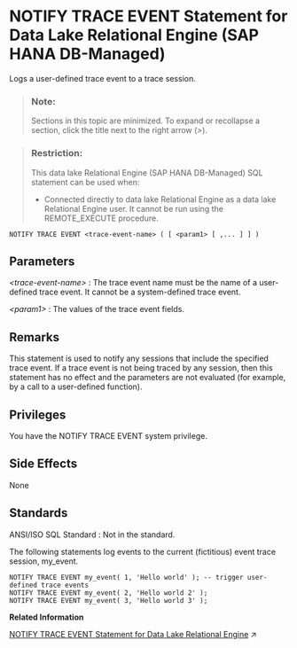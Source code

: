 <!-- loioe3c01f5594f0442daf8275954bc2bb57 -->

# NOTIFY TRACE EVENT Statement for Data Lake Relational Engine \(SAP HANA DB-Managed\)

Logs a user-defined trace event to a trace session.



> ### Note:  
> Sections in this topic are minimized. To expand or recollapse a section, click the title next to the right arrow \(*\>*\).



> ### Restriction:  
> This data lake Relational Engine \(SAP HANA DB-Managed\) SQL statement can be used when:
> 
> -   Connected directly to data lake Relational Engine as a data lake Relational Engine user. It cannot be run using the REMOTE\_EXECUTE procedure.



```
NOTIFY TRACE EVENT <trace-event-name> ( [ <param1> [ ,... ] ] )
```



<a name="loioe3c01f5594f0442daf8275954bc2bb57__section_c1f_mmw_brb"/>

## Parameters

  *<trace-event-name\>* 
 :   The trace event name must be the name of a user-defined trace event. It cannot be a system-defined trace event.

   *<param1\>* 
 :   The values of the trace event fields.

 

<a name="loioe3c01f5594f0442daf8275954bc2bb57__section_c51_nmw_brb"/>

## Remarks

This statement is used to notify any sessions that include the specified trace event. If a trace event is not being traced by any session, then this statement has no effect and the parameters are not evaluated \(for example, by a call to a user-defined function\).



<a name="loioe3c01f5594f0442daf8275954bc2bb57__section_f3m_tyw_ysb"/>

## Privileges

You have the NOTIFY TRACE EVENT system privilege.



<a name="loioe3c01f5594f0442daf8275954bc2bb57__section_zpm_pmw_brb"/>

## Side Effects

None



<a name="loioe3c01f5594f0442daf8275954bc2bb57__section_n5v_pmw_brb"/>

## Standards

 ANSI/ISO SQL Standard
 :   Not in the standard.

 

The following statements log events to the current \(fictitious\) event trace session, my\_event.

```
NOTIFY TRACE EVENT my_event( 1, 'Hello world' ); -- trigger user-defined trace events
NOTIFY TRACE EVENT my_event( 2, 'Hello world 2' );
NOTIFY TRACE EVENT my_event( 3, 'Hello world 3' );
```

**Related Information**  


[NOTIFY TRACE EVENT Statement for Data Lake Relational Engine](https://help.sap.com/viewer/19b3964099384f178ad08f2d348232a9/2023_1_QRC/en-US/8171e4fe6ce21014b5a9e34baa895aac.html "Logs a user-defined trace event to a trace session.") :arrow_upper_right:

